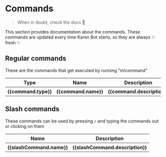 # Commands
> When in doubt, check the docs 📄

This section provides documentation about the commands. These commands are updated every time Karen Bot starts, so they are always ✨ fresh ✨

## Regular commands
These are the commands that get executed by running "m!command"

<div id="commandsDiv">
	<table class="sortable">
		<tr>
			<th>Type</th>
			<th>Name</th>
			<th>Description</th>
		</tr>
		<tr v-for="command in commandsObj">
			<th>{{command.type}}</th>
			<th>{{command.name}}</th>
			<th>{{command.description}}</th>
		</tr>
	</table>
</div>

## Slash commands
These commands can be used by pressing `/` and typing the commands out or clicking on them

<div id="slashCommandsDiv">
	<table class="sortable">
		<tr>
			<th>Name</th>
			<th>Description</th>
		</tr>
		<tr v-for="slashCommand in slashCommandsObj">
			<th>{{slashCommand.name}}</th>
			<th>{{slashCommand.description}}</th>
		</tr>
	</table>
</div>